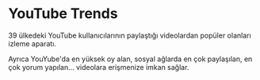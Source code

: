 YouTube Trends
=============

39 ülkedeki YouTube kullanıcılarının paylaştığı videolardan popüler olanları izleme aparatı.

Ayrıca YouYube'da en yüksek oy alan, sosyal ağlarda en çok paylaşılan, en çok yorum yapılan... videolara erişmenize imkan sağlar.
